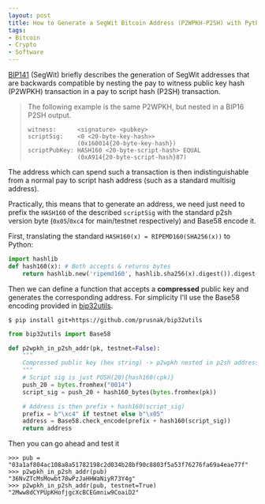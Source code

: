 ```yaml
---
layout: post
title: How to Generate a SegWit Bitcoin Address (P2WPKH-P2SH) with Python
tags:
- Bitcoin
- Crypto
- Software
---
```


[BIP141](https://github.com/bitcoin/bips/blob/master/bip-0141.mediawiki) (SegWit) briefly describes the generation of SegWit addresses that are backwards compatible by nesting the pay to witness public key hash (P2WPKH) transaction in a pay to script hash (P2SH) transaction.

> The following example is the same P2WPKH, but nested in a BIP16 P2SH output.
> 
>     witness:      <signature> <pubkey>
>     scriptSig:    <0 <20-byte-key-hash>>
>                   (0x160014{20-byte-key-hash})
>     scriptPubKey: HASH160 <20-byte-script-hash> EQUAL
>                   (0xA914{20-byte-script-hash}87)

The address which can spend such a transaction is then indistinguishable from a normal pay to script hash address (such as a standard multisig address).

Practically, this means that to generate an address, we need just need to prefix the `HASH160` of the described `scriptSig` with the standard p2sh version byte (`0x05`/`0xc4` for main/testnet respectively) and Base58 encode it.


First, translating the standard `HASH160(x) = RIPEMD160(SHA256(x))` to Python:

```python
import hashlib
def hash160(x): # Both accepts & returns bytes
    return hashlib.new('ripemd160', hashlib.sha256(x).digest()).digest()
```

Then we can define a function that accepts a **compressed** public key and generates the corresponding address. For simplicity I'll use the Base58 encoding provided in [bip32utils](https://github.com/prusnak/bip32utils).

```
$ pip install git+https://github.com/prusnak/bip32utils
```

```python
from bip32utils import Base58

def p2wpkh_in_p2sh_addr(pk, testnet=False):
    """
    Compressed public key (hex string) -> p2wpkh nested in p2sh address. 'SegWit address.'
    """
    # Script sig is just PUSH(20){hash160(cpk)}
    push_20 = bytes.fromhex("0014")
    script_sig = push_20 + hash160_bytes(bytes.fromhex(pk))

    # Address is then prefix + hash160(script_sig)
    prefix = b"\xc4" if testnet else b"\x05"
    address = Base58.check_encode(prefix + hash160(script_sig))
    return address
```

Then you can go ahead and test it

```
>>> pub = "03a1af804ac108a8a51782198c2d034b28bf90c8803f5a53f76276fa69a4eae77f"
>>> p2wpkh_in_p2sh_addr(pub)
"36NvZTcMsMowbt78wPzJaHHWaNiyR73Y4g"
>>> p2wpkh_in_p2sh_addr(pub, testnet=True)
"2Mww8dCYPUpKHofjgcXcBCEGmniw9CoaiD2"
```
